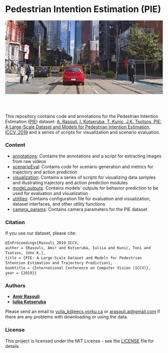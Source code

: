 # Pedestrian Intention Estimation (PIE)
<p align="center">
<img src="demos/pie_annotations.png" alt="pie_annotations" align="middle" width="600"/>
</p>
<br/><br/>

This repository contains code and annotations for the Pedestrian Intention Estimation ([PIE](http://data.nvision2.eecs.yorku.ca/PIE_dataset/)) dataset:
[A. Rasouli, I. Kotseruba, T. Kunic, J.K. Tsotsos, PIE: A Large-Scale Dataset and Models for Pedestrian Intention Estimation, ICCV, 2019](https://openaccess.thecvf.com/content_ICCV_2019/papers/Rasouli_PIE_A_Large-Scale_Dataset_and_Models_for_Pedestrian_Intention_Estimation_ICCV_2019_paper.pdf) and
a series of scripts for visualization and scenario evaluation.



### Content
* [annotations](annotations/README.md#top): Contains the annotations and a script for extracting images from raw videos
* [scenarioEval](scenarioEval/README.md#top): Contains code for scenario generation and metrics for trajectory and action prediction
* [visualization](visualization/README.md#top): Contains a series of scripts for visualizing data samples and illustrating trajectory and action prediction modules
* [model_outputs](model_outputs/README.md#top): Contains models' outputs for behavior prediction to be used for evaluation and visualization
* [utilities](utilities/README.md#top): Contains configuration file for evaluation and visualization, dataset interfaces, and other utility functions
* [camera_params](camera_params): Contains camera parameters for the PIE dataset

<a name="citation"></a>
### Citation
If you use our dataset, please cite:
```
@InProceedings{Rasouli_2019_ICCV,
author = {Rasouli, Amir and Kotseruba, Iuliia and Kunic, Toni and Tsotsos, John K.},
title = {PIE: A Large-Scale Dataset and Models for Pedestrian Intention Estimation and Trajectory Prediction},
booktitle = {International Conference on Computer Vision (ICCV)},
year = {2019}}
```
<a name="authors"></a>
### Authors

* **[Amir Rasouli](https://aras62.github.io/)**
* **[Iuliia Kotseruba](http://www.cse.yorku.ca/~yulia_k/)**

Please send an email to yulia_k@eecs.yorku.ca or arasouli.ai@gmail.com if there are any problems with downloading or using the data.

<a name="license"></a>
### License
This project is licensed under the MIT License - see the [LICENSE](LICENSE) file for details
